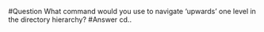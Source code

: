 #Question
What command would you use to navigate ‘upwards’ one level in the directory hierarchy?
#Answer
cd..
